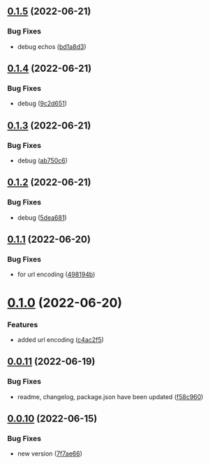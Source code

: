 ## [0.1.5](https://github.com/optimaxdev/action-delete_old_branches/compare/v0.1.4...v0.1.5) (2022-06-21)


### Bug Fixes

* debug echos ([bd1a8d3](https://github.com/optimaxdev/action-delete_old_branches/commit/bd1a8d30dd4ad46ab777036b7817d8cefcea17fc))

## [0.1.4](https://github.com/optimaxdev/action-delete_old_branches/compare/v0.1.3...v0.1.4) (2022-06-21)


### Bug Fixes

* debug ([9c2d651](https://github.com/optimaxdev/action-delete_old_branches/commit/9c2d651cfb9c0492def99623d364bfeadf566c52))

## [0.1.3](https://github.com/optimaxdev/action-delete_old_branches/compare/v0.1.2...v0.1.3) (2022-06-21)


### Bug Fixes

* debug ([ab750c6](https://github.com/optimaxdev/action-delete_old_branches/commit/ab750c619e9167f4feedcd7f48f43ac1160f060c))

## [0.1.2](https://github.com/optimaxdev/action-delete_old_branches/compare/v0.1.1...v0.1.2) (2022-06-21)


### Bug Fixes

* debug ([5dea681](https://github.com/optimaxdev/action-delete_old_branches/commit/5dea6819fb9def68c0b793961ab1e70b651381ca))

## [0.1.1](https://github.com/optimaxdev/action-delete_old_branches/compare/v0.1.0...v0.1.1) (2022-06-20)


### Bug Fixes

* for url encoding ([498194b](https://github.com/optimaxdev/action-delete_old_branches/commit/498194b961ebfcd907bfcc1654887a1d49d4d0ef))

# [0.1.0](https://github.com/optimaxdev/action-delete_old_branches/compare/v0.0.11...v0.1.0) (2022-06-20)


### Features

* added url encoding ([c4ac2f5](https://github.com/optimaxdev/action-delete_old_branches/commit/c4ac2f5b234fa6f8b2a0bdaae2bedb8957c47c45))

## [0.0.11](https://github.com/optimaxdev/action-delete_old_branches/compare/v0.0.10...v0.0.11) (2022-06-19)


### Bug Fixes

* readme, changelog, package.json have been updated ([f58c960](https://github.com/optimaxdev/action-delete_old_branches/commit/f58c9606a8dedbf71ee8fd0c0b6a34db19a0939a))

## [0.0.10](https://github.com/optimaxdev/action-delete_old_branches/compare/v0.0.9...v0.0.10) (2022-06-15)


### Bug Fixes

* new version ([7f7ae66](https://github.com/optimaxdev/action-delete_old_branches/commit/7f7ae66784f61f0478e9998f4b9448a7e3eff827))
